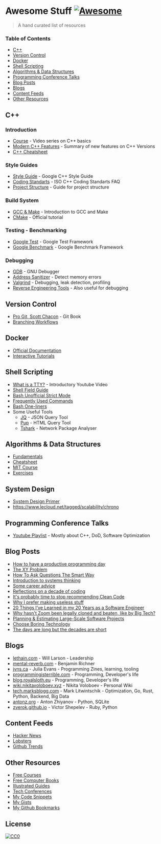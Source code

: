 # Awesome Stuff [![Awesome](https://cdn.rawgit.com/sindresorhus/awesome/d7305f38d29fed78fa85652e3a63e154dd8e8829/media/badge.svg)](https://github.com/sindresorhus/awesome)

> A hand curated list of resources

### Table of Contents

- [C++](#c)
- [Version Control](#version-control)
- [Docker](#docker)
- [Shell Scripting](#shell-scripting)
- [Algorithms & Data Structures](#algorithms--data-structures)
- [Programming Conference Talks](#programming-conference-talks)
- [Blog Posts](#blog-posts)
- [Blogs](#blogs)
- [Content Feeds](#content-feeds)
- [Other Resources](#other-resources)

## C++

### Introduction

- [Course](https://youtube.com/playlist?list=PLlrATfBNZ98dudnM48yfGUldqGD0S4FFb) - Video series on C++ basics
- [Modern C++ Features](https://github.com/AnthonyCalandra/modern-cpp-features/blob/master/README.md) - Summary of new features on C++ Versions
- [C++ Cheatsheet](https://github.com/mortennobel/cpp-cheatsheet)

### Style Guides

- [Style Guide](https://google.github.io/styleguide/cppguide.html) - Google C++ Style Guide
- [Coding Standarts](https://isocpp.org/wiki/faq/coding-standards) -  ISO C++ Coding Standarts FAQ
- [Project Structure](https://api.csswg.org/bikeshed/?force=1&url=https://raw.githubusercontent.com/vector-of-bool/pitchfork/develop/data/spec.bs) - Guide for project structure

### Build System

- [GCC & Make](https://allnetworkportal.info/LearnCoding/cpp/gcc_make.html) - Introduction to GCC and Make
- [CMake](https://cmake.org/cmake/help/latest/guide/tutorial/index.html) - Official tutorial

### Testing - Benchmarking

- [Google Test](http://google.github.io/googletest/) - Google Test Framework
- [Google Benchmark](https://github.com/google/benchmark) - Google Benchmark Framework

### Debugging

- [GDB](http://www.gdbtutorial.com) - GNU Debugger
- [Address Sanitizer](https://clang.llvm.org/docs/AddressSanitizer.html) - Detect memory errors
- [Valgrind](https://www.valgrind.org/docs/manual/quick-start.html#quick-start.intro) - Debugging, leak detection, profiling
- [Reverse Engineering Tools](https://www.thegeekstuff.com/2012/03/reverse-engineering-tools/) - Also useful for debugging

## Version Control

- [Pro Git, Scott Chacon](https://git-scm.com/book/en/v2) - Git Book
- [Branching Workflows](https://medium.com/@patrickporto/4-branching-workflows-for-git-30d0aaee7bf)

## Docker

- [Official Documentation](https://docs.docker.com/)
- [Interactive Tutorials](https://www.katacoda.com/?q=docker)

## Shell Scripting

- [What is a TTY?](https://youtu.be/SYwbEcNrcjI) - Introductory Youtube Video 
- [Shell Field Guide](https://raimonster.com/scripting-field-guide/)
- [Bash Unofficial Strict Mode](http://redsymbol.net/articles/unofficial-bash-strict-mode/)
- [Frequently Used Commands](https://haydenjames.io/90-linux-commands-frequently-used-by-linux-sysadmins)
- [Bash One-liners](https://onceupon.github.io/Bash-Oneliner/)
- Some Useful Tools
	- [JQ](https://github.com/stedolan/jq) - JSON Query Tool
	- [Pup](https://github.com/ericchiang/pup) - HTML Query Tool
	- [Tshark](https://www.wireshark.org/docs/man-pages/tshark.html) - Network Package Analyser

## Algorithms & Data Structures

- [Fundamentals](https://www.geeksforgeeks.org/fundamentals-of-algorithms)
- [Cheatsheet](https://github.com/gibsjose/cpp-cheat-sheet)
- [MIT Course](https://ocw.mit.edu/courses/electrical-engineering-and-computer-science/6-006-introduction-to-algorithms-fall-2011/lecture-videos/)
- [Exercises](https://leetcode.com/problemset/all/)

## System Design

- [System Design Primer](https://github.com/donnemartin/system-design-primer)
- https://www.lecloud.net/tagged/scalability/chrono

## Programming Conference Talks

- [Youtube Playlist](https://youtube.com/playlist?list=PL_JxiB6wiK9ZzWZzCUB1rixZFhafaAijw) - Mostly about C++, DoD, Software Optimization

## Blog Posts

- [How to have a productive programming day](https://www.codewithjason.com/productive-programming-day/)
- [The XY Problem](https://xyproblem.info/)
- [How To Ask Questions The Smart Way](http://www.catb.org/esr/faqs/smart-questions.html)
- [Introduction to systems thinking](https://lethain.com/systems-thinking/)
- [Some career advice](https://lethain.com/career-advice/)
- [Reflections on a decade of coding](https://scattered-thoughts.net/writing/reflections-on-a-decade-of-coding)
- [It's probably time to stop recommending Clean Code](https://qntm.org/clean)
- [Why I prefer making useless stuff](https://web.eecs.utk.edu/~azh/blog/makinguselessstuff.html)
- [20 Things I’ve Learned in my 20 Years as a Software Engineer](https://www.simplethread.com/20-things-ive-learned-in-my-20-years-as-a-software-engineer/)
- [Why hasn't Zoom been legally cloned and beaten, like by Big Tech?](https://www.quora.com/Why-hasnt-Zoom-been-legally-cloned-and-beaten-like-by-Big-Tech/answer/Neil-Hunt?ch=10&share=e1531dff&srid=u14qy)
- [Planning & Estimating Large-Scale Software Projects](https://tomrussell.co.uk/writing/2021/07/19/estimating-large-scale-software-projects.html)
- [Choose Boring Technology](https://mcfunley.com/choose-boring-technology)
- [The days are long but the decades are short](https://blog.samaltman.com/the-days-are-long-but-the-decades-are-short)

## Blogs

- [lethain.com](https://lethain.com) - Will Larson - Leadership
- [mental-reverb.com](https://mental-reverb.com/blog.php) - Benjamin Richner
- [jvns.ca](https://jvns.ca/) - Julia Evans - Programming Zines, learning, tooling
- [programmingisterrible.com](https://programmingisterrible.com/about) - Programming, Developer's life
- [blog.royalsloth.eu](https://blog.royalsloth.eu/#) - Programming, Developer's life
- [wiki.nikitavoloboev.xyz](https://wiki.nikitavoloboev.xyz) - Nikita Voloboev - Personal Wiki
- [tech.marksblogg.com](https://tech.marksblogg.com/) - Mark Litwintschik - Optimization, Go, Rust, Python, Backend, Big Data
- [antonz.org](https://antonz.org) - Anton Zhiyanov - Python, SQLite
- [zverok.github.io](https://zverok.github.io/blog/) - Victor Shepelev - Ruby, Python

## Content Feeds

- [Hacker News](https://news.ycombinator.com/)
- [Lobsters](https://lobste.rs)
- [Github Trends](https://github.com/trending)

## Other Resources

- [Free Courses](https://training.linuxfoundation.org/resources/?_sft_content_type=free-course)
- [Free Computer Books](https://freecomputerbooks.com/)
- [Illustrated Guides](https://github.com/searchableguy/awesome-illustrated-guides)
- [Tech Conferences](https://www.alltechconferences.com/)
- [My Code Snippets](snippets.md)
- [My Gists](https://gist.github.com/overengineer)
- [My Github Bookmarks](https://github.com/overengineer?tab=stars)

## License

[![CC0](https://i.creativecommons.org/p/zero/1.0/88x31.png)](https://creativecommons.org/publicdomain/zero/1.0/)
